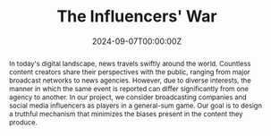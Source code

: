 ---
title: "The Influencers' War"
authors:
- admin
date: "2024-09-07T00:00:00Z"
# doi: ""

# Schedule page publish date (NOT publication's date).
publishDate: "2024-09-07T00:00:00Z"

# Publication type.
# Accepts a single type but formatted as a YAML list (for Hugo requirements).
# Enter a publication type from the CSL standard.
# publication_types: ["Working Project"]

# Publication name and optional abbreviated publication name.
# publication: ""
# publication_short: ""

abstract: In today's digital landscape, news travels swiftly around the world. Countless content creators share their perspectives with the public, ranging from major broadcast networks to news agencies. However, due to diverse interests, the manner in which the same event is reported can differ significantly from one agency to another. In our project, we consider broadcasting companies and social media influencers as players in a general-sum game. Our goal is to design a truthful mechanism that minimizes the biases present in the content they produce.

# Summary. An optional shortened abstract.
# summary: Lorem ipsum dolor sit amet, consectetur adipiscing elit. Duis posuere tellus ac convallis placerat. Proin tincidunt magna sed ex sollicitudin condimentum.

tags:
- Game Theory

featured: false

links:
# - name: Custom Link
#   url: http://example.org
# url_pdf: 'Influencer_War.pdf'
# url_code: 'https://github.com/HugoBlox/hugo-blox-builder'
# url_dataset: '#'
# url_poster: '#'
# url_project: ''
# url_slides: ''
# url_source: '#'
# url_video: '#'

# Featured image
# To use, add an image named `featured.jpg/png` to your page's folder. 
# image:
#   caption: 'Image credit: [**Unsplash**](https://unsplash.com/photos/s9CC2SKySJM)'
#   focal_point: ""
#   preview_only: false

# Associated Projects (optional).
#   Associate this publication with one or more of your projects.
#   Simply enter your project's folder or file name without extension.
#   E.g. `internal-project` references `content/project/internal-project/index.md`.
#   Otherwise, set `projects: []`.
# projects:
# - internal-project

# Slides (optional).
#   Associate this publication with Markdown slides.
#   Simply enter your slide deck's filename without extension.
#   E.g. `slides: "example"` references `content/slides/example/index.md`.
#   Otherwise, set `slides: ""`.
# slides: example
---
